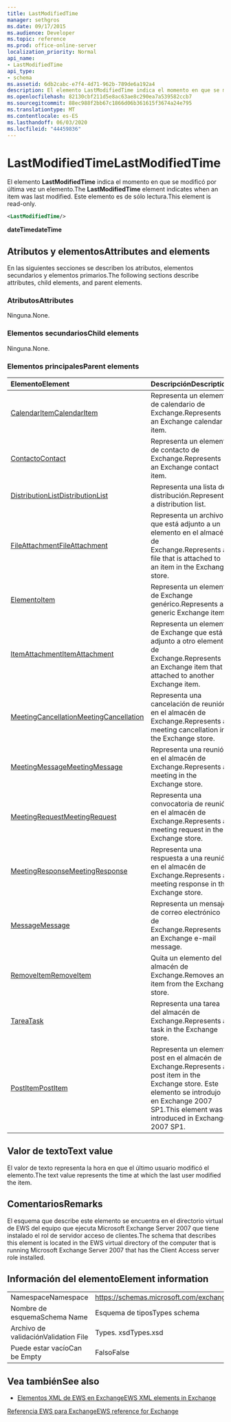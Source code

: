 ```yaml
---
title: LastModifiedTime
manager: sethgros
ms.date: 09/17/2015
ms.audience: Developer
ms.topic: reference
ms.prod: office-online-server
localization_priority: Normal
api_name:
- LastModifiedTime
api_type:
- schema
ms.assetid: 6db2cabc-e7f4-4d71-962b-789de6a192a4
description: El elemento LastModifiedTime indica el momento en que se modificó por última vez un elemento. Este elemento es de sólo lectura.
ms.openlocfilehash: 82130cbf211d5e8ac63ae8c290ea7a539582ccb7
ms.sourcegitcommit: 88ec988f2bb67c1866d06b361615f3674a24e795
ms.translationtype: MT
ms.contentlocale: es-ES
ms.lasthandoff: 06/03/2020
ms.locfileid: "44459836"
---
```

# <a name="lastmodifiedtime"></a><span data-ttu-id="27a04-104">LastModifiedTime</span><span class="sxs-lookup"><span data-stu-id="27a04-104">LastModifiedTime</span></span>

<span data-ttu-id="27a04-105">El elemento **LastModifiedTime** indica el momento en que se modificó por última vez un elemento.</span><span class="sxs-lookup"><span data-stu-id="27a04-105">The **LastModifiedTime** element indicates when an item was last modified.</span></span> <span data-ttu-id="27a04-106">Este elemento es de sólo lectura.</span><span class="sxs-lookup"><span data-stu-id="27a04-106">This element is read-only.</span></span> 
  
```xml
<LastModifiedTime/>
```

 <span data-ttu-id="27a04-107">**dateTime**</span><span class="sxs-lookup"><span data-stu-id="27a04-107">**dateTime**</span></span>
## <a name="attributes-and-elements"></a><span data-ttu-id="27a04-108">Atributos y elementos</span><span class="sxs-lookup"><span data-stu-id="27a04-108">Attributes and elements</span></span>

<span data-ttu-id="27a04-109">En las siguientes secciones se describen los atributos, elementos secundarios y elementos primarios.</span><span class="sxs-lookup"><span data-stu-id="27a04-109">The following sections describe attributes, child elements, and parent elements.</span></span>
  
### <a name="attributes"></a><span data-ttu-id="27a04-110">Atributos</span><span class="sxs-lookup"><span data-stu-id="27a04-110">Attributes</span></span>

<span data-ttu-id="27a04-111">Ninguna.</span><span class="sxs-lookup"><span data-stu-id="27a04-111">None.</span></span>
  
### <a name="child-elements"></a><span data-ttu-id="27a04-112">Elementos secundarios</span><span class="sxs-lookup"><span data-stu-id="27a04-112">Child elements</span></span>

<span data-ttu-id="27a04-113">Ninguna.</span><span class="sxs-lookup"><span data-stu-id="27a04-113">None.</span></span>
  
### <a name="parent-elements"></a><span data-ttu-id="27a04-114">Elementos principales</span><span class="sxs-lookup"><span data-stu-id="27a04-114">Parent elements</span></span>

|<span data-ttu-id="27a04-115">**Elemento**</span><span class="sxs-lookup"><span data-stu-id="27a04-115">**Element**</span></span>|<span data-ttu-id="27a04-116">**Descripción**</span><span class="sxs-lookup"><span data-stu-id="27a04-116">**Description**</span></span>|
|:-----|:-----|
|[<span data-ttu-id="27a04-117">CalendarItem</span><span class="sxs-lookup"><span data-stu-id="27a04-117">CalendarItem</span></span>](calendaritem.md) <br/> |<span data-ttu-id="27a04-118">Representa un elemento de calendario de Exchange.</span><span class="sxs-lookup"><span data-stu-id="27a04-118">Represents an Exchange calendar item.</span></span>  <br/> |
|[<span data-ttu-id="27a04-119">Contacto</span><span class="sxs-lookup"><span data-stu-id="27a04-119">Contact</span></span>](contact.md) <br/> |<span data-ttu-id="27a04-120">Representa un elemento de contacto de Exchange.</span><span class="sxs-lookup"><span data-stu-id="27a04-120">Represents an Exchange contact item.</span></span>  <br/> |
|[<span data-ttu-id="27a04-121">DistributionList</span><span class="sxs-lookup"><span data-stu-id="27a04-121">DistributionList</span></span>](distributionlist.md) <br/> |<span data-ttu-id="27a04-122">Representa una lista de distribución.</span><span class="sxs-lookup"><span data-stu-id="27a04-122">Represents a distribution list.</span></span>  <br/> |
|[<span data-ttu-id="27a04-123">FileAttachment</span><span class="sxs-lookup"><span data-stu-id="27a04-123">FileAttachment</span></span>](fileattachment.md) <br/> |<span data-ttu-id="27a04-124">Representa un archivo que está adjunto a un elemento en el almacén de Exchange.</span><span class="sxs-lookup"><span data-stu-id="27a04-124">Represents a file that is attached to an item in the Exchange store.</span></span>  <br/> |
|[<span data-ttu-id="27a04-125">Elemento</span><span class="sxs-lookup"><span data-stu-id="27a04-125">Item</span></span>](item.md) <br/> |<span data-ttu-id="27a04-126">Representa un elemento de Exchange genérico.</span><span class="sxs-lookup"><span data-stu-id="27a04-126">Represents a generic Exchange item.</span></span>  <br/> |
|[<span data-ttu-id="27a04-127">ItemAttachment</span><span class="sxs-lookup"><span data-stu-id="27a04-127">ItemAttachment</span></span>](itemattachment.md) <br/> |<span data-ttu-id="27a04-128">Representa un elemento de Exchange que está adjunto a otro elemento de Exchange.</span><span class="sxs-lookup"><span data-stu-id="27a04-128">Represents an Exchange item that is attached to another Exchange item.</span></span>  <br/> |
|[<span data-ttu-id="27a04-129">MeetingCancellation</span><span class="sxs-lookup"><span data-stu-id="27a04-129">MeetingCancellation</span></span>](meetingcancellation.md) <br/> |<span data-ttu-id="27a04-130">Representa una cancelación de reunión en el almacén de Exchange.</span><span class="sxs-lookup"><span data-stu-id="27a04-130">Represents a meeting cancellation in the Exchange store.</span></span>  <br/> |
|[<span data-ttu-id="27a04-131">MeetingMessage</span><span class="sxs-lookup"><span data-stu-id="27a04-131">MeetingMessage</span></span>](meetingmessage.md) <br/> |<span data-ttu-id="27a04-132">Representa una reunión en el almacén de Exchange.</span><span class="sxs-lookup"><span data-stu-id="27a04-132">Represents a meeting in the Exchange store.</span></span>  <br/> |
|[<span data-ttu-id="27a04-133">MeetingRequest</span><span class="sxs-lookup"><span data-stu-id="27a04-133">MeetingRequest</span></span>](meetingrequest.md) <br/> |<span data-ttu-id="27a04-134">Representa una convocatoria de reunión en el almacén de Exchange.</span><span class="sxs-lookup"><span data-stu-id="27a04-134">Represents a meeting request in the Exchange store.</span></span>  <br/> |
|[<span data-ttu-id="27a04-135">MeetingResponse</span><span class="sxs-lookup"><span data-stu-id="27a04-135">MeetingResponse</span></span>](meetingresponse.md) <br/> |<span data-ttu-id="27a04-136">Representa una respuesta a una reunión en el almacén de Exchange.</span><span class="sxs-lookup"><span data-stu-id="27a04-136">Represents a meeting response in the Exchange store.</span></span>  <br/> |
|[<span data-ttu-id="27a04-137">Message</span><span class="sxs-lookup"><span data-stu-id="27a04-137">Message</span></span>](message-ex15websvcsotherref.md) <br/> |<span data-ttu-id="27a04-138">Representa un mensaje de correo electrónico de Exchange.</span><span class="sxs-lookup"><span data-stu-id="27a04-138">Represents an Exchange e-mail message.</span></span>  <br/> |
|[<span data-ttu-id="27a04-139">RemoveItem</span><span class="sxs-lookup"><span data-stu-id="27a04-139">RemoveItem</span></span>](removeitem.md) <br/> |<span data-ttu-id="27a04-140">Quita un elemento del almacén de Exchange.</span><span class="sxs-lookup"><span data-stu-id="27a04-140">Removes an item from the Exchange store.</span></span>  <br/> |
|[<span data-ttu-id="27a04-141">Tarea</span><span class="sxs-lookup"><span data-stu-id="27a04-141">Task</span></span>](task.md) <br/> |<span data-ttu-id="27a04-142">Representa una tarea del almacén de Exchange.</span><span class="sxs-lookup"><span data-stu-id="27a04-142">Represents a task in the Exchange store.</span></span>  <br/> |
|[<span data-ttu-id="27a04-143">PostItem</span><span class="sxs-lookup"><span data-stu-id="27a04-143">PostItem</span></span>](postitem.md) <br/> |<span data-ttu-id="27a04-144">Representa un elemento post en el almacén de Exchange.</span><span class="sxs-lookup"><span data-stu-id="27a04-144">Represents a post item in the Exchange store.</span></span> <span data-ttu-id="27a04-145">Este elemento se introdujo en Exchange 2007 SP1.</span><span class="sxs-lookup"><span data-stu-id="27a04-145">This element was introduced in Exchange 2007 SP1.</span></span>  <br/> |
   
## <a name="text-value"></a><span data-ttu-id="27a04-146">Valor de texto</span><span class="sxs-lookup"><span data-stu-id="27a04-146">Text value</span></span>

<span data-ttu-id="27a04-147">El valor de texto representa la hora en que el último usuario modificó el elemento.</span><span class="sxs-lookup"><span data-stu-id="27a04-147">The text value represents the time at which the last user modified the item.</span></span>
  
## <a name="remarks"></a><span data-ttu-id="27a04-148">Comentarios</span><span class="sxs-lookup"><span data-stu-id="27a04-148">Remarks</span></span>

<span data-ttu-id="27a04-149">El esquema que describe este elemento se encuentra en el directorio virtual de EWS del equipo que ejecuta Microsoft Exchange Server 2007 que tiene instalado el rol de servidor acceso de clientes.</span><span class="sxs-lookup"><span data-stu-id="27a04-149">The schema that describes this element is located in the EWS virtual directory of the computer that is running Microsoft Exchange Server 2007 that has the Client Access server role installed.</span></span>
  
## <a name="element-information"></a><span data-ttu-id="27a04-150">Información del elemento</span><span class="sxs-lookup"><span data-stu-id="27a04-150">Element information</span></span>

|||
|:-----|:-----|
|<span data-ttu-id="27a04-151">Namespace</span><span class="sxs-lookup"><span data-stu-id="27a04-151">Namespace</span></span>  <br/> |https://schemas.microsoft.com/exchange/services/2006/types  <br/> |
|<span data-ttu-id="27a04-152">Nombre de esquema</span><span class="sxs-lookup"><span data-stu-id="27a04-152">Schema Name</span></span>  <br/> |<span data-ttu-id="27a04-153">Esquema de tipos</span><span class="sxs-lookup"><span data-stu-id="27a04-153">Types schema</span></span>  <br/> |
|<span data-ttu-id="27a04-154">Archivo de validación</span><span class="sxs-lookup"><span data-stu-id="27a04-154">Validation File</span></span>  <br/> |<span data-ttu-id="27a04-155">Types. xsd</span><span class="sxs-lookup"><span data-stu-id="27a04-155">Types.xsd</span></span>  <br/> |
|<span data-ttu-id="27a04-156">Puede estar vacío</span><span class="sxs-lookup"><span data-stu-id="27a04-156">Can be Empty</span></span>  <br/> |<span data-ttu-id="27a04-157">Falso</span><span class="sxs-lookup"><span data-stu-id="27a04-157">False</span></span>  <br/> |
   
## <a name="see-also"></a><span data-ttu-id="27a04-158">Vea también</span><span class="sxs-lookup"><span data-stu-id="27a04-158">See also</span></span>



- [<span data-ttu-id="27a04-159">Elementos XML de EWS en Exchange</span><span class="sxs-lookup"><span data-stu-id="27a04-159">EWS XML elements in Exchange</span></span>](ews-xml-elements-in-exchange.md)
  
[<span data-ttu-id="27a04-160">Referencia EWS para Exchange</span><span class="sxs-lookup"><span data-stu-id="27a04-160">EWS reference for Exchange</span></span>](ews-reference-for-exchange.md)

